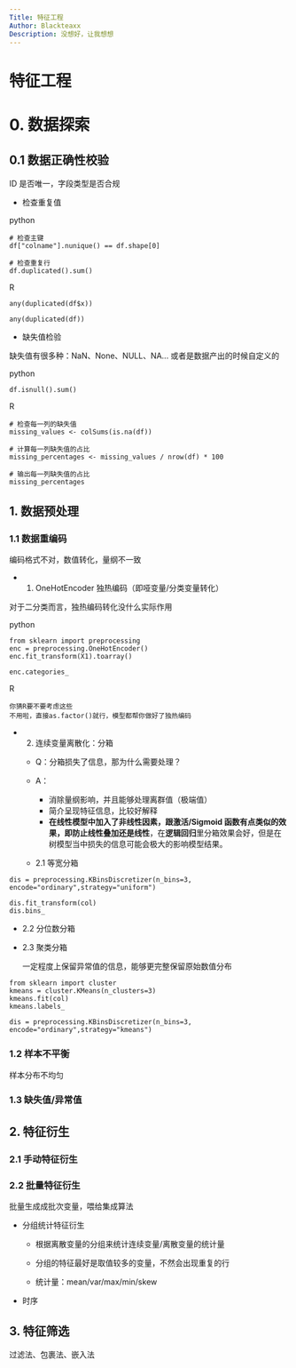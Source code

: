 ```yaml
---
Title: 特征工程
Author: Blackteaxx
Description: 没想好，让我想想
---
```


# 特征工程

# 0. 数据探索

## 0.1 数据正确性校验

ID 是否唯一，字段类型是否合规

- 检查重复值

python

```{python}
# 检查主键
df["colname"].nunique() == df.shape[0]

# 检查重复行
df.duplicated().sum()
```

R

```{r}
any(duplicated(df$x))

any(duplicated(df))

```

- 缺失值检验

缺失值有很多种：NaN、None、NULL、NA...
或者是数据产出的时候自定义的

python

```{python}
df.isnull().sum()
```

R

```{r}
# 检查每一列的缺失值
missing_values <- colSums(is.na(df))

# 计算每一列缺失值的占比
missing_percentages <- missing_values / nrow(df) * 100

# 输出每一列缺失值的占比
missing_percentages
```

## 1. 数据预处理

### 1.1 数据重编码

编码格式不对，数值转化，量纲不一致

- 1. OneHotEncoder 独热编码（即哑变量/分类变量转化）

对于二分类而言，独热编码转化没什么实际作用

python

```{python}
from sklearn import preprocessing
enc = preprocessing.OneHotEncoder()
enc.fit_transform(X1).toarray()

enc.categories_
```

R

```{r}
你猜R要不要考虑这些
不用啦，直接as.factor()就行，模型都帮你做好了独热编码
```

- 2. 连续变量离散化：分箱

  - Q：分箱损失了信息，那为什么需要处理？
  - A：

    - 消除量纲影响，并且能够处理离群值（极端值）
    - 简介呈现特征信息，比较好解释
    - **在线性模型中加入了非线性因素，跟激活/Sigmoid 函数有点类似的效果，即防止线性叠加还是线性**，在**逻辑回归**里分箱效果会好，但是在树模型当中损失的信息可能会极大的影响模型结果。

  - 2.1 等宽分箱

```{python}
dis = preprocessing.KBinsDiscretizer(n_bins=3, encode="ordinary",strategy="uniform")

dis.fit_transform(col)
dis.bins_
```

  - 2.2 分位数分箱

  - 2.3 聚类分箱

    一定程度上保留异常值的信息，能够更完整保留原始数值分布

```{python}
from sklearn import cluster
kmeans = cluster.KMeans(n_clusters=3)
kmeans.fit(col)
kmeans.labels_
```

```{python}
dis = preprocessing.KBinsDiscretizer(n_bins=3, encode="ordinary",strategy="kmeans")
```

### 1.2 样本不平衡

样本分布不均匀

### 1.3 缺失值/异常值

## 2. 特征衍生

### 2.1 手动特征衍生

### 2.2 批量特征衍生

批量生成成批次变量，喂给集成算法

- 分组统计特征衍生

  - 根据离散变量的分组来统计连续变量/离散变量的统计量

  - 分组的特征最好是取值较多的变量，不然会出现重复的行

  - 统计量：mean/var/max/min/skew

- 时序

## 3. 特征筛选

过滤法、包裹法、嵌入法